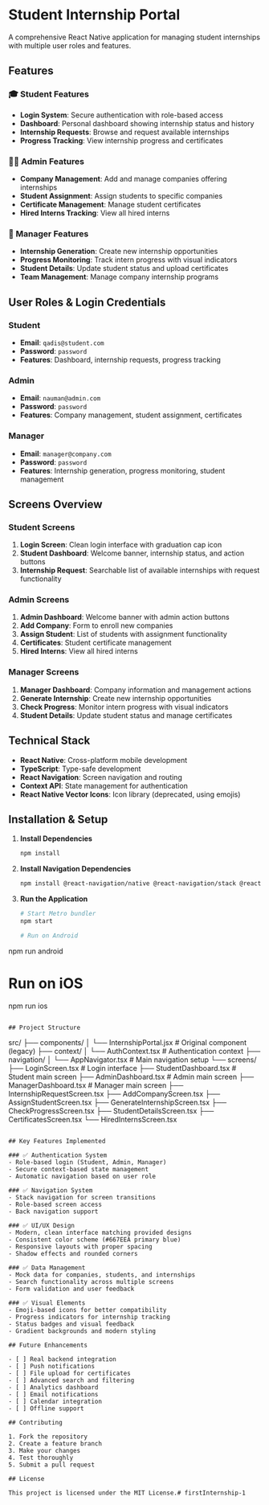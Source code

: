 # Student Internship Portal

A comprehensive React Native application for managing student internships with multiple user roles and features.

## Features

### 🎓 Student Features
- **Login System**: Secure authentication with role-based access
- **Dashboard**: Personal dashboard showing internship status and history
- **Internship Requests**: Browse and request available internships
- **Progress Tracking**: View internship progress and certificates

### 👨‍💼 Admin Features
- **Company Management**: Add and manage companies offering internships
- **Student Assignment**: Assign students to specific companies
- **Certificate Management**: Manage student certificates
- **Hired Interns Tracking**: View all hired interns

### 🏢 Manager Features
- **Internship Generation**: Create new internship opportunities
- **Progress Monitoring**: Track intern progress with visual indicators
- **Student Details**: Update student status and upload certificates
- **Team Management**: Manage company internship programs

## User Roles & Login Credentials

### Student
- **Email**: `qadis@student.com`
- **Password**: `password`
- **Features**: Dashboard, internship requests, progress tracking

### Admin
- **Email**: `nauman@admin.com`
- **Password**: `password`
- **Features**: Company management, student assignment, certificates

### Manager
- **Email**: `manager@company.com`
- **Password**: `password`
- **Features**: Internship generation, progress monitoring, student management

## Screens Overview

### Student Screens
1. **Login Screen**: Clean login interface with graduation cap icon
2. **Student Dashboard**: Welcome banner, internship status, and action buttons
3. **Internship Request**: Searchable list of available internships with request functionality

### Admin Screens
1. **Admin Dashboard**: Welcome banner with admin action buttons
2. **Add Company**: Form to enroll new companies
3. **Assign Student**: List of students with assignment functionality
4. **Certificates**: Student certificate management
5. **Hired Interns**: View all hired interns

### Manager Screens
1. **Manager Dashboard**: Company information and management actions
2. **Generate Internship**: Create new internship opportunities
3. **Check Progress**: Monitor intern progress with visual indicators
4. **Student Details**: Update student status and manage certificates

## Technical Stack

- **React Native**: Cross-platform mobile development
- **TypeScript**: Type-safe development
- **React Navigation**: Screen navigation and routing
- **Context API**: State management for authentication
- **React Native Vector Icons**: Icon library (deprecated, using emojis)

## Installation & Setup

1. **Install Dependencies**
   ```bash
   npm install
   ```

2. **Install Navigation Dependencies**
   ```bash
   npm install @react-navigation/native @react-navigation/stack @react-navigation/bottom-tabs react-native-screens react-native-safe-area-context react-native-gesture-handler
   ```

3. **Run the Application**
   ```bash
   # Start Metro bundler
   npm start
   
   # Run on Android
npm run android

   # Run on iOS
   npm run ios
   ```

## Project Structure

```
src/
├── components/
│   └── InternshipPortal.jsx    # Original component (legacy)
├── context/
│   └── AuthContext.tsx         # Authentication context
├── navigation/
│   └── AppNavigator.tsx        # Main navigation setup
└── screens/
    ├── LoginScreen.tsx          # Login interface
    ├── StudentDashboard.tsx     # Student main screen
    ├── AdminDashboard.tsx       # Admin main screen
    ├── ManagerDashboard.tsx     # Manager main screen
    ├── InternshipRequestScreen.tsx
    ├── AddCompanyScreen.tsx
    ├── AssignStudentScreen.tsx
    ├── GenerateInternshipScreen.tsx
    ├── CheckProgressScreen.tsx
    ├── StudentDetailsScreen.tsx
    ├── CertificatesScreen.tsx
    └── HiredInternsScreen.tsx
```

## Key Features Implemented

### ✅ Authentication System
- Role-based login (Student, Admin, Manager)
- Secure context-based state management
- Automatic navigation based on user role

### ✅ Navigation System
- Stack navigation for screen transitions
- Role-based screen access
- Back navigation support

### ✅ UI/UX Design
- Modern, clean interface matching provided designs
- Consistent color scheme (#667EEA primary blue)
- Responsive layouts with proper spacing
- Shadow effects and rounded corners

### ✅ Data Management
- Mock data for companies, students, and internships
- Search functionality across multiple screens
- Form validation and user feedback

### ✅ Visual Elements
- Emoji-based icons for better compatibility
- Progress indicators for internship tracking
- Status badges and visual feedback
- Gradient backgrounds and modern styling

## Future Enhancements

- [ ] Real backend integration
- [ ] Push notifications
- [ ] File upload for certificates
- [ ] Advanced search and filtering
- [ ] Analytics dashboard
- [ ] Email notifications
- [ ] Calendar integration
- [ ] Offline support

## Contributing

1. Fork the repository
2. Create a feature branch
3. Make your changes
4. Test thoroughly
5. Submit a pull request

## License

This project is licensed under the MIT License.#   f i r s t I n t e r n s h i p - 1  
 
